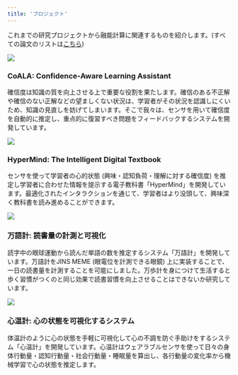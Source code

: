 ```yaml
---
title: 'プロジェクト'
---
```


これまでの研究プロジェクトから融能計算に関連するものを紹介します。(すべての論文のリストは[こちら](https://shoya.io/ja/publications))

<div class="card">
  <a href="https://dl.acm.org/doi/abs/10.1145/3391203.3391227" target="_blank" rel="noopener noreferrer"></a>
  <div class="card-img-container">
    <img class="card-img" src="https://i.gyazo.com/8c2ffac6d209f669ba0801114f94b3f1.jpg" />
  </div>
  <div class="card-text-container">
    <h3 class="card-body">CoALA: Confidence-Aware Learning Assistant</h3>
    <p class="card-text">確信度は知識の質を向上させる上で重要な役割を果たします。確信のある不正解や確信のない正解などの望ましくない状況は、学習者がその状況を認識しにくいため、知識の見直しを妨げてしまいます。そこで我々は、センサを用いて確信度を自動的に推定し、重点的に復習すべき問題をフィードバックするシステムを開発しています。</p>
  </div>
</div>

<div class="card">
  <a href="https://link.springer.com/chapter/10.1007/978-3-658-19567-0_23" target="_blank" rel="noopener noreferrer"></a>
  <div class="card-img-container">
    <img class="card-img" src="https://i.gyazo.com/59dcd6f61f0dd94f891ba31c7d25c8ee.jpg" />
  </div>
  <div class="card-text-container">
    <h3 class="card-body">HyperMind: The Intelligent Digital Textbook</h3>
    <p class="card-text">センサを使って学習者の心的状態 (興味・認知負荷・理解に対する確信度) を推定し学習者に合わせた情報を提示する電子教科書「HyperMind」を開発しています。最適化されたインタラクションを通じて、学習者はより没頭して、興味深く教科書を読み進めることができます。</p>
  </div>
</div>

<div class="card">
  <a href="https://dl.acm.org/doi/abs/10.1145/2968219.2971398" target="_blank" rel="noopener noreferrer"></a>
  <div class="card-img-container">
    <img class="card-img" src="https://i.gyazo.com/bd6dd4e3f73aeae4e66117dc65ab12bd.jpg" />
  </div>
  <div class="card-text-container">
    <h3 class="card-body">万語計: 読書量の計測と可視化</h3>
    <p class="card-text">読字中の眼球運動から読んだ単語の数を推定するシステム「万語計」を開発しています。万語計をJINS MEME (眼電位を計測できる眼鏡) 上に実装することで、一日の読書量を計測することを可能にしました。万歩計を身につけて生活すると歩く習慣がつくのと同じ効果で読書習慣を向上させることはできないか研究しています。</p>
  </div>
</div>

<div class="card">
  <a href="https://dl.acm.org/doi/abs/10.1145/2800835.2807934" target="_blank" rel="noopener noreferrer"></a>
  <div class="card-img-container">
    <img class="card-img" src="https://i.gyazo.com/6d399ff71669af71b872515b5b4e8122.jpg" />
  </div>
  <div class="card-text-container">
    <h3 class="card-body">心温計: 心の状態を可視化するシステム</h3>
    <p class="card-text">体温計のように心の状態を手軽に可視化して心の不調を防ぐ手助けをするシステム「心温計」を開発しています。心温計はウェアラブルセンサを使って日々の身体行動量・認知行動量・社会行動量・睡眠量を算出し、各行動量の変化率から機械学習で心の状態を推定します。</p>
  </div>
</div>
